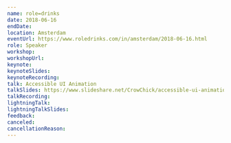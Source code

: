 ```yaml
---
name: role=drinks
date: 2018-06-16
endDate: 
location: Amsterdam
eventUrl: https://www.roledrinks.com/in/amsterdam/2018-06-16.html
role: Speaker
workshop:
workshopUrl:
keynote: 
keynoteSlides: 
keynoteRecording: 
talk: Accessible UI Animation
talkSlides: https://www.slideshare.net/CrowChick/accessible-ui-animation
talkRecording: 
lightningTalk: 
lightningTalkSlides: 
feedback: 
canceled:
cancellationReason:
---
```

